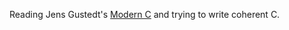 Reading Jens Gustedt's [Modern C](https://gustedt.gitlabpages.inria.fr/modern-c/) and trying to write coherent C.
